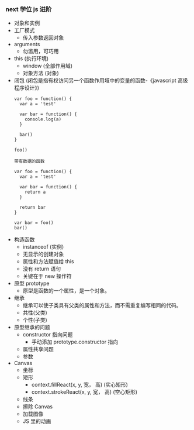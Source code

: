 ### next 学位 js 进阶
* 对象和实例
* 工厂模式
  + 传入参数返回对象
* arguments
  + 勿滥用，可巧用
* this (执行环境)
  + window (全部作用域)
  + 对象方法 (对象)
* 闭包 (闭包是指有权访问另一个函数作用域中的变量的函数-《javascript 高级程序设计》)
  ```
  var foo = function() {
    var a = 'test'

    var bar = function() {
      console.log(a)
    }

    bar()
  }

  foo()

  带有数据的函数

  var foo = function() {
    var a = 'test'

    var bar = function() {
      return a
    }

    return bar
  }

  var bar = foo()
  bar()
  ```
* 构造函数
  + instanceof (实例)
  + 无显示的创建对象
  + 属性和方法赋值给 this
  + 没有 return 语句
  + 关键在于 new 操作符
* 原型 prototype
  + 原型是函数的一个属性，是一个对象。
* 继承
  + 继承可以使子类具有父类的属性和方法，而不需重复编写相同的代码。
  + 共性(父类)
  + 个性(子类)
* 原型继承的问题
  + constructor 指向问题
    + 手动添加 prototype.constructor 指向
  + 属性共享问题
  + 参数
* Canvas
  + 坐标
  + 矩形
    + context.fillReact(x, y, 宽， 高) (实心矩形)
    + context.strokeReact(x, y, 宽， 高) (空心矩形)
  + 线条
  + 擦除 Canvas
  + 加载图像
  + JS 里的动画
